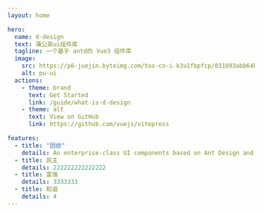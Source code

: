 ```yaml
---
layout: home

hero:
  name: d-design
  text: 蒲公英ui组件库
  tagline: 一个基于 antd的 Vue3 组件库
  image:
    src: https://p6-juejin.byteimg.com/tos-cn-i-k3u1fbpfcp/031893abb64b40d6b4e14d0aad8e7760~tplv-k3u1fbpfcp-zoom-crop-mark:3024:3024:3024:1702.awebp
    alt: pu-ui
  actions:
    - theme: brand
      text: Get Started
      link: /guide/what-is-d-design
    - theme: alt
      text: View on GitHub
      link: https://github.com/vuejs/vitepress

features:
  - title: "团结"
    details: An enterprise-class UI components based on Ant Design and Vue. 🐜
  - title: 民主
    details: 222222222222222
  - title: 富强
    details: 3333333
  - title: 和谐
    details: 4
---
```

